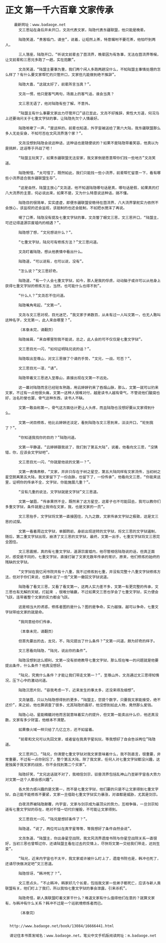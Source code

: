 # 正文 第一千六百章 文家传承
        最新网址：www.badaoge.net
          文三思站在身后并未开口，文尧代表文家，陆隐代表东疆联盟，他只能是晚辈。
      
          陆隐笑道，“贵客临门，请坐”，说着，让昭然上茶，特意嘱咐不要花茶，他怕吓到两人。
      
          三人落座，陆隐开口，“听说文前辈去了茴流界，晚辈因为有急事，无法在茴流界等候，让文前辈和三思兄多跑了一趟，实在抱歉”。
      
          文尧笑道，“陆盟主要事为重，我们两个闲人多跑两趟没什么，不知陆盟主事情处理的怎么样了？有什么要文家帮忙的只管开口，文家但凡能做到绝不推辞”。
      
          陆隐大喜，“这就太好了，前辈所言当真？”。
      
          文尧一愣，他只是客气两句，场面上的客气话，谁会当真？
      
          文三思无语了，他对陆隐有些了解，不意外。
      
          “陆盟主有什么事要文家出力尽管开口”话已至此，文尧不好推辞，索性大方道，何况马上还要询问关于七重文字狱的事，让陆隐先欠个人情最好。
      
          陆隐咳嗽了一声，“是这样的，前辈也知道，外宇宙被送给了第六大陆，我东疆联盟那么多人无处安身，不知可否在文风流界落个家？”。
      
          文尧没想到陆隐会说这种话，这种话也是随便说的？如果不是陆隐带着笑容，他真以为是挑衅，这话等于开战了吧！
      
          “陆盟主玩笑了，如果东疆联盟无法安家，我文家倒是愿意帮你们找一些地方”文尧笑道。
      
          陆隐惋惜，“太可惜了，既然如此，我们只能找一些小流界，前辈帮忙留意一下，看有哪些小流界适合我东疆联盟生存”。
      
          “这是自然，陆盟主放心”文尧道，他不知道陆隐哪句话是真，哪句话是假，如果真的打八大流界的主意，何必说出来，如果不是，又为什么特意说这种话，搞不懂。
      
          陆隐目的很简单，实实虚虚，即便东疆联盟安稳待在茴流界，八大流界掌舵实力依然不会放心，该监视的还会监视，该抵制的也还会抵制，不如把水搅浑了再说。
      
          喝了口茶，陆隐没有提及七重文字狱的事，文尧瞥了眼文三思，文三思开口，“陆盟主，可还记得道源宗废墟内的相遇？”。
      
          陆隐想了想，“文兄想说什么？”。
      
          “七重文字狱，陆兄可有修炼方法？”文三思问道。
      
          文尧盯着陆隐，想从他表情中看出什么。
      
          陆隐道，“可以说有，也可以说，没有”。
      
          “怎么说？”文三思好奇。
      
          陆隐道，“有一个人会七重文字狱，如今，那人是我的俘虏，动动脑子或许可以从他身上获得七重文字狱的修炼方法，当然，也可能什么也得不到”。
      
          “什么人？”文尧忍不住问道。
      
          陆隐嘴角弯起，“文第一”。
      
          文尧与文三思对视，目光迷茫，“我文家子弟数百，从未有过一人叫文第一，也无人敢叫这种名字，文无第一，此人来自哪里？”。
      
          （本章未完，请翻页）
      
          陆隐耸肩，“来自哪里恕我不能说，总之，此人会的可不仅仅是七重文字狱”。
      
          文三思目光一闪，“如何证明陆兄说的话？”。
      
          陆隐取出至尊山，对文三思做了个请的手势，“文兄，一战，可否？”。
      
          文三思目光一凛，“请”。
      
          陆隐带着文三思进入至尊山，直接出现在文第一不远处。
      
          这一幕对陆隐而言已经轻车熟路，用云婷婷钓来了吞烟山脉，那么，文第一就可以钓来文家，不过有一点他很头痛，文第一这种人很难对付，越是读书人越有骨气，不管说他们酸腐也好，沽名钓誉也罢，骨气这种东西，读书人不缺。
      
          文第一敢自称第一，骨气这方面估计更让人头疼，而且陆隐也没想好要从文家得到什么。
      
          文第一闭目修炼，他比云婷婷还淡定，看到陆隐与文三思到来，淡淡开口，“轮到我了？”。
      
          “你知道我找你的目的？”陆隐问道。
      
          文第一平静道，“云婷婷跟我说了，我们到了第五大陆”，说着，他看向文三思，“没猜错，你，应该会文字狱吧”。
      
          文三思目光一闪，“你就是他说的文第一？”。
      
          文第一表情肃穆，“文家，并非只存在于树之星空，第五大陆同样有文家流传，当初树之星空脱离第五大陆，我文家留下了一份血脉，也留下了，一份传承”，他看向文三思，“你能来这里，证明你的传承不全，文字狱，你能施展几重？”。
      
          “没有几重的说法，文字狱就是文字狱”文三思道。
      
          文第一皱眉，“传承果然不全，既然来了这方星空，这辈子也不可能回去，我可以教你们多重文字狱，条件就是让我待在文家，我，也是文家的一员”。
      
          文三思抬手，文字狱将文第一直接困住，九九之数，文家传承文字狱之极致，这是文三思的试探。
      
          文第一看着周边文字狱，单脚跨前，身前出现逆转的文字狱，将文三思的文字狱遏制，随后，第二重文字狱出现，崩溃了文三思的文字狱，最终，文第一出手，七重文字狱将文三思完全困住。
      
          文三思震撼，真的有七重文字狱，道源宗废墟内，他尽管相信陆隐说的话，但真正面对，感受是不同的，七重文字狱，直接打破了文家无数年传承的常识，原来，他们修炼的始终的残缺的文字狱。
      
          “文字狱在我忆闲书院共有十八重，我不过修炼到七重，并没有完整十八重文字狱修炼方法，但对于你们来说，也算补足了一些”文第一撤回文字狱说道。
      
          陆隐看了看文三思，又看了看文第一，这两人实力差不多，文第一有更完整的传承，文三思也有无解的天赋，打起来 ，很难分输赢，不过如果文三思也学会了七重文字狱，实力便会飞跃，连带着整个文家的实力都会飞跃。
      
          这是相当大的诱惑，修炼者图的是什么？图的是争命，实力越强，越可以争命，七重文字狱带给文家的就是命。
      
          “我同意给你们传承，
      
          （本章未完，请翻页）
      
          但首先要出的去，龙兄，不，陆兄提出了什么条件？”文第一问道，颇为好奇的样子。
      
          文三思看向陆隐，“陆兄，说出你的条件”。
      
          陆隐没想到这么顺利，文第一没有拒绝教导七重文字狱，那么现在唯一的问题就是他要提出条件，什么条件？他真没想好。
      
          “陆兄，究竟什么条件？才能让我们带走文第一？”，至尊山外，文尧通过文三思得知情况，压下心中的激动问道。
      
          陆隐沉思片刻，“容我考虑一下，近来发生的事太多，还没来得及细想”。
      
          文尧皱眉，只以为陆隐想得到的更多，“陆盟主，您提个数字，只要我文家能接受，绝不还价”，来之前，他也算调查了很多，尤其陆隐的喜好，他没想到如此人物，竟然那么爱钱。
      
          陆隐心动，星能精髓对他而言就意味着实力的提升，但文第一能卖出什么价，他还真没数，文家有多少财富，他根本不清楚。
      
          如果像火域一样只给了几亿立方，还不如留着。
      
          “前辈和文兄可以先回文家，或者留在我真宇星玩玩，等我想好了自会告诉两位”陆隐道。
      
          文三思开口，“陆兄，你清楚七重文字狱对我文家意味着什么，我不防直言，很重要，非常重要，不过有一点你别忘了，整个第五大陆，除了我文家，任何人对七重文字狱都没兴趣，这是独属于我文家的战技，你不会找到第二个买家”。
      
          陆隐好笑，“文兄这话就不对了，我相信剑宗，驭兽流界包括乱神山乃至新宇宙各大势力对文第一这个人都会感兴趣”。
      
          各大势力感兴趣的是文第一，而不是七重文字狱，他们要的只是不让文家得到七重文字狱，自己能不能修炼不要紧，文家一旦借助七重文字狱实力暴涨，对谁都是威胁，尤其是剑宗。
      
          白夜流界被陆隐颠覆，内宇宙，文家与剑宗成为最顶尖的势力，互相争锋，一旦剑宗知道有七重文字狱的存在，绝对不惜一切代价摧毁，不可能让文家得到。
      
          文三思目光一闪，“陆兄是想好条件了？”。
      
          陆隐道，“说了，两位可以在真宇星等等，等我想好了条件自然会说”。
      
          文尧急道，“陆盟主，你出身星空战院，我文风流界遗煌书院与你星空战院关系一直很好，当初三思也曾帮过你，还请陆盟主看在过去的交情上，尽快将文第一交给我们带走，迟则生变”。
      
          “陆兄，近来内宇宙也不太平，我文家或许被什么盯上了，遗煌书院也是，韩冲也死了，还请尽快做决定吧”文三思道。
      
          陆隐惊讶，“韩冲死了？”。
      
          文三思点头，“不止韩冲，韩家好几个长辈，包括我文家一些弟子都死亡，应该与新人类联盟有关，他们盯上了我们，所以我怕七重文字狱的事会泄露，引来杀机”。
      
          陆隐奇怪，新人类联盟盯着文家干什么？难道文家有什么值得他们在意的？就算文家有，与韩冲有什么关系？韩冲不过是一个巡航境修炼者而已。
      
          （本章完）
      
      
      http://www.badaoge.net/book/13084/16666441.html
      
      请记住本书首发域名：www.badaoge.net。笔尖中文手机版阅读网址：m.badaoge.net